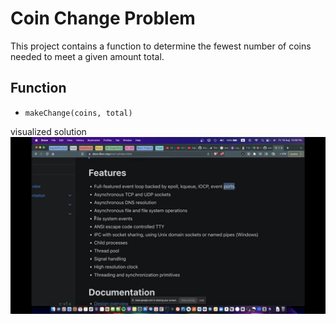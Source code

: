 # Coin Change Problem

This project contains a function to determine the fewest number of coins needed to meet a given amount total.

## Function

- `makeChange(coins, total)`

visualized solution
![alt text](<Screenshot (2314).png>)
